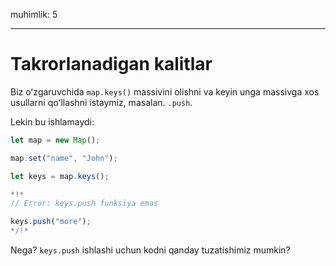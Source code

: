 muhimlik: 5

---

# Takrorlanadigan kalitlar

Biz oʻzgaruvchida `map.keys()` massivini olishni va keyin unga massivga xos usullarni qoʻllashni istaymiz, masalan. `.push`.

Lekin bu ishlamaydi:

```js run
let map = new Map();

map.set("name", "John");

let keys = map.keys();

*!*
// Error: keys.push funksiya emas

keys.push("more");
*/!*
```

Nega? `keys.push` ishlashi uchun kodni qanday tuzatishimiz mumkin?
